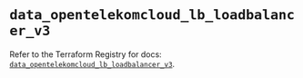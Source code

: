 # `data_opentelekomcloud_lb_loadbalancer_v3`

Refer to the Terraform Registry for docs: [`data_opentelekomcloud_lb_loadbalancer_v3`](https://registry.terraform.io/providers/opentelekomcloud/opentelekomcloud/1.36.43/docs/data-sources/lb_loadbalancer_v3).
